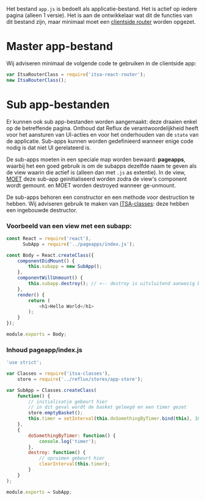 Het bestand `app.js` is bedoelt als applicatie-bestand. Het is actief op iedere pagina (alleen 1 versie). Het is aan de ontwikkelaar wat dit de functies van dit bestand zijn, maar minimaal moet een [clientside router](/router) worden opgezet.

# Master app-bestand
Wij adviseren minimaal de volgende code te gebruiken in de clientside app:

```js
var ItsaRouterClass = require('itsa-react-router');
new ItsaRouterClass();
```

# Sub app-bestanden
Er kunnen ook sub app-bestanden worden aangemaakt: deze draaien enkel op de betreffende pagina. Onthoud dat Reflux de verantwoordelijkheid heeft voor het aansturen van UI-acties en voor het onderhouden van de `state` van de applicatie. Sub-apps kunnen worden gedefinieerd wanneer enige code nodig is dat niet UI gerelateerd is.

De sub-apps moeten in een speciale map worden bewaard: **pageapps**, waarbij het een goed gebruik is om de subapps dezelfde naam te geven als de view waarin die actief is (alleen dan met `.js` as extentie). In de view, <u>MOET</u> deze sub-app geinitialiseerd worden zodra de view's component wordt gemount. en MOET worden destroyed wanneer ge-unmount.

De sub-apps behoren een constructor en een methode voor destruction te hebben. Wij adviseren gebruik te maken van [ITSA-classes](https://www.npmjs.com/package/itsa-classes): deze hebben een ingebouwde destructor.

### Voorbeeld van een view met een subapp:
```js
const React = require('react'),
      SubApp = require('../pageapps/index.js');

const Body = React.createClass({
    componentDidMount() {
        this.subapp = new SubApp();
    },
    componentWillUnmount() {
        this.subapp.destroy(); // <-- destroy is uitsluitend aanwezig bij ITSA-Classes, niet ES6-Classes
    },
    render() {
        return (
            <h1>Hello World</h1>
        );
    }
});

module.exports = Body;
```

### Inhoud pageapp/index.js
```js
'use strict';

var Classes = require('itsa-classes'),
    store = require('../reflux/stores/app-store');

var SubApp = Classes.createClass(
    function() {
        // initialisatie gebeurt hier
        // in dit geval wordt de basket geleegd en een timer gezet
        store.emptyBasket();
        this.timer = setInterval(this.doSomethingByTimer.bind(this), 1000);
    },
    {
        doSomethingByTimer: function() {
            console.log('timer');
        },
        destroy: function() {
            // opruimen gebeurt hier
            clearInterval(this.timer);
        }
    }
);

module.exports = SubApp;
```